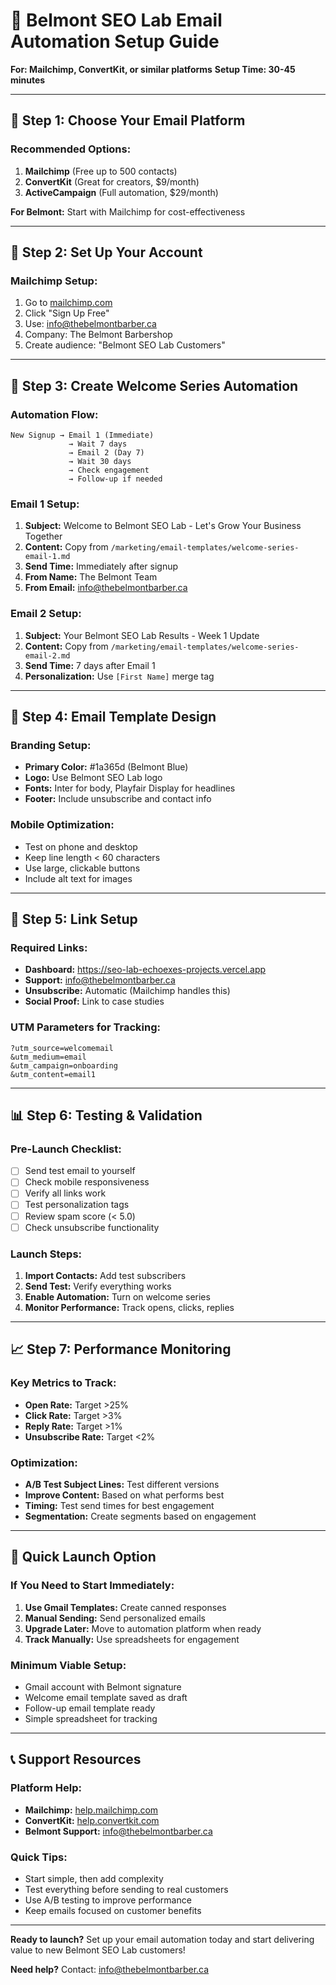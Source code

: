 # 📧 Belmont SEO Lab Email Automation Setup Guide

**For: Mailchimp, ConvertKit, or similar platforms**
**Setup Time: 30-45 minutes**

---

## 🎯 **Step 1: Choose Your Email Platform**

### **Recommended Options:**
1. **Mailchimp** (Free up to 500 contacts)
2. **ConvertKit** (Great for creators, $9/month)
3. **ActiveCampaign** (Full automation, $29/month)

**For Belmont:** Start with Mailchimp for cost-effectiveness

---

## 📝 **Step 2: Set Up Your Account**

### **Mailchimp Setup:**
1. Go to [mailchimp.com](https://mailchimp.com)
2. Click "Sign Up Free"
3. Use: info@thebelmontbarber.ca
4. Company: The Belmont Barbershop
5. Create audience: "Belmont SEO Lab Customers"

---

## 📨 **Step 3: Create Welcome Series Automation**

### **Automation Flow:**
```
New Signup → Email 1 (Immediate)
             → Wait 7 days
             → Email 2 (Day 7)
             → Wait 30 days
             → Check engagement
             → Follow-up if needed
```

### **Email 1 Setup:**
1. **Subject:** Welcome to Belmont SEO Lab - Let's Grow Your Business Together
2. **Content:** Copy from `/marketing/email-templates/welcome-series-email-1.md`
3. **Send Time:** Immediately after signup
4. **From Name:** The Belmont Team
5. **From Email:** info@thebelmontbarber.ca

### **Email 2 Setup:**
1. **Subject:** Your Belmont SEO Lab Results - Week 1 Update
2. **Content:** Copy from `/marketing/email-templates/welcome-series-email-2.md`
3. **Send Time:** 7 days after Email 1
4. **Personalization:** Use `[First Name]` merge tag

---

## 🎨 **Step 4: Email Template Design**

### **Branding Setup:**
- **Primary Color:** #1a365d (Belmont Blue)
- **Logo:** Use Belmont SEO Lab logo
- **Fonts:** Inter for body, Playfair Display for headlines
- **Footer:** Include unsubscribe and contact info

### **Mobile Optimization:**
- Test on phone and desktop
- Keep line length < 60 characters
- Use large, clickable buttons
- Include alt text for images

---

## 🔗 **Step 5: Link Setup**

### **Required Links:**
- **Dashboard:** https://seo-lab-echoexes-projects.vercel.app
- **Support:** info@thebelmontbarber.ca
- **Unsubscribe:** Automatic (Mailchimp handles this)
- **Social Proof:** Link to case studies

### **UTM Parameters for Tracking:**
```
?utm_source=welcomemail
&utm_medium=email
&utm_campaign=onboarding
&utm_content=email1
```

---

## 📊 **Step 6: Testing & Validation**

### **Pre-Launch Checklist:**
- [ ] Send test email to yourself
- [ ] Check mobile responsiveness
- [ ] Verify all links work
- [ ] Test personalization tags
- [ ] Review spam score (< 5.0)
- [ ] Check unsubscribe functionality

### **Launch Steps:**
1. **Import Contacts:** Add test subscribers
2. **Send Test:** Verify everything works
3. **Enable Automation:** Turn on welcome series
4. **Monitor Performance:** Track opens, clicks, replies

---

## 📈 **Step 7: Performance Monitoring**

### **Key Metrics to Track:**
- **Open Rate:** Target >25%
- **Click Rate:** Target >3%
- **Reply Rate:** Target >1%
- **Unsubscribe Rate:** Target <2%

### **Optimization:**
- **A/B Test Subject Lines:** Test different versions
- **Improve Content:** Based on what performs best
- **Timing:** Test send times for best engagement
- **Segmentation:** Create segments based on engagement

---

## 🚀 **Quick Launch Option**

### **If You Need to Start Immediately:**
1. **Use Gmail Templates:** Create canned responses
2. **Manual Sending:** Send personalized emails
3. **Upgrade Later:** Move to automation platform when ready
4. **Track Manually:** Use spreadsheets for engagement

### **Minimum Viable Setup:**
- Gmail account with Belmont signature
- Welcome email template saved as draft
- Follow-up email template ready
- Simple spreadsheet for tracking

---

## 📞 **Support Resources**

### **Platform Help:**
- **Mailchimp:** [help.mailchimp.com](https://help.mailchimp.com)
- **ConvertKit:** [help.convertkit.com](https://help.convertkit.com)
- **Belmont Support:** info@thebelmontbarber.ca

### **Quick Tips:**
- Start simple, then add complexity
- Test everything before sending to real customers
- Use A/B testing to improve performance
- Keep emails focused on customer benefits

---

**Ready to launch?** Set up your email automation today and start delivering value to new Belmont SEO Lab customers!

**Need help?** Contact: info@thebelmontbarber.ca
